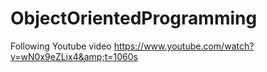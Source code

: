 # ObjectOrientedProgramming
Following Youtube video https://www.youtube.com/watch?v=wN0x9eZLix4&amp;t=1060s
